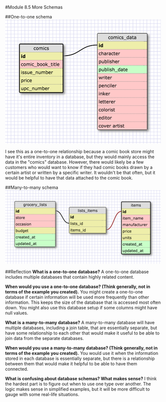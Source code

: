 #Module 8.5 More Schemas

##One-to-one schema
![Comic Book Store Inventory Schema](imgs/comic-store-schema.png)

I see this as a one-to-one relationship because a comic book store might have it's entire inventory in a database, but they would mainly access the data in the "comics" database. However, there would likely be a few customers who would want to know if they had comic books drawn by a certain artist or written by a specific writer. It wouldn't be that often, but it would be helpful to have that data attached to the comic book.

##Many-to-many schema
![Grocery List Schema](imgs/groceries_schema.png)

##Reflection
**What is a one-to-one database?**
A one-to-one database includes multiple databases that contain highly related content.

**When would you use a one-to-one database? (Think generally, not in terms of the example you created).**
You might create a one-to-one database if certain information will be used more frequently than other information. This keeps the size of the database that is accessed most often down. You might also use this database setup if some columns might have null values.

**What is a many-to-many database?**
A many-to-many database will have multiple databases, including a join table, that are essentially separate, but have some relationship to each other that would make it useful to be able to join data from the separate databases.

**When would you use a many-to-many database? (Think generally, not in terms of the example you created).**
You would use it when the information stored in each database is essentially separate, but there is a relationship between them that would make it helpful to be able to have them connected.

**What is confusing about database schemas? What makes sense?**
I think the hardest part is to figure out when to use one type over another. The logic makes sense in simplified examples, but it will be more difficult to gauge with some real-life situations.
